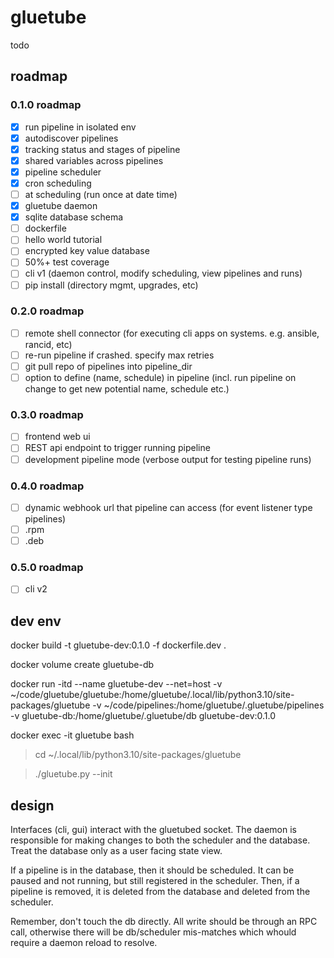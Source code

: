 # gluetube
todo

## roadmap

### 0.1.0 roadmap
 - [x] run pipeline in isolated env
 - [x] autodiscover pipelines
 - [x] tracking status and stages of pipeline
 - [x] shared variables across pipelines
 - [x] pipeline scheduler
 - [x] cron scheduling
 - [ ] at scheduling (run once at date time)
 - [x] gluetube daemon
 - [x] sqlite database schema
 - [ ] dockerfile
 - [ ] hello world tutorial
 - [ ] encrypted key value database
 - [ ] 50%+ test coverage
 - [ ] cli v1 (daemon control, modify scheduling, view pipelines and runs)
 - [ ] pip install (directory mgmt, upgrades, etc)
 
### 0.2.0 roadmap
 - [ ] remote shell connector (for executing cli apps on systems. e.g. ansible, rancid, etc)
 - [ ] re-run pipeline if crashed. specify max retries
 - [ ] git pull repo of pipelines into pipeline_dir
 - [ ] option to define (name, schedule) in pipeline (incl. run pipeline on change to get new potential name, schedule etc.)

### 0.3.0 roadmap
 - [ ] frontend web ui
 - [ ] REST api endpoint to trigger running pipeline
 - [ ] development pipeline mode (verbose output for testing pipeline runs)

### 0.4.0 roadmap
 - [ ] dynamic webhook url that pipeline can access (for event listener type pipelines)
 - [ ] .rpm
 - [ ] .deb

 ### 0.5.0 roadmap
 - [ ] cli v2

## dev env

docker build -t gluetube-dev:0.1.0 -f dockerfile.dev .

docker volume create gluetube-db

docker run -itd --name gluetube-dev --net=host -v ~/code/gluetube/gluetube:/home/gluetube/.local/lib/python3.10/site-packages/gluetube -v ~/code/pipelines:/home/gluetube/.gluetube/pipelines -v gluetube-db:/home/gluetube/.gluetube/db gluetube-dev:0.1.0

docker exec -it gluetube bash
> cd ~/.local/lib/python3.10/site-packages/gluetube

> ./gluetube.py --init

## design

Interfaces (cli, gui) interact with the gluetubed socket. The daemon is responsible for making changes to both the scheduler and the database. Treat the database only as a user facing state view.

If a pipeline is in the database, then it should be scheduled. It can be paused and not running, but still registered in the scheduler. Then, if a pipeline is removed, it is deleted from the database and deleted from the scheduler.

Remember, don't touch the db directly. All write should be through an RPC call, otherwise there will be db/scheduler mis-matches which whould require a daemon reload to resolve.